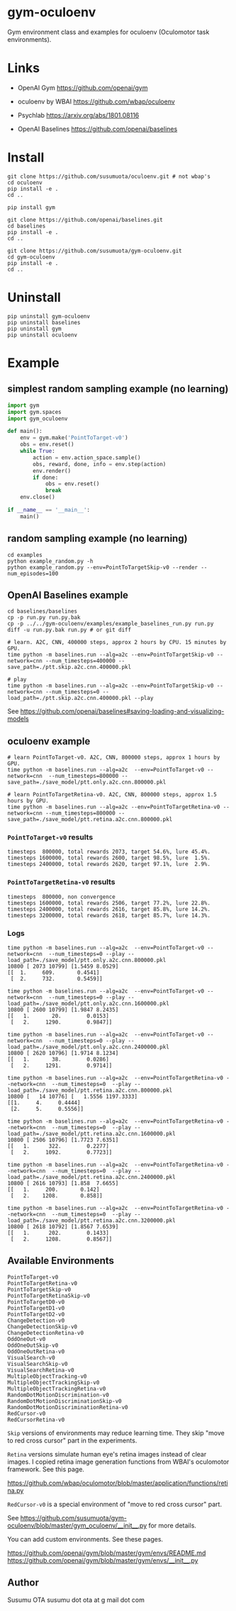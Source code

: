 # gym-oculoenv

Gym environment class and examples for oculoenv (Oculomotor task environments).


# Links

- OpenAI Gym
https://github.com/openai/gym

- oculoenv by WBAI
https://github.com/wbap/oculoenv

- Psychlab
https://arxiv.org/abs/1801.08116

- OpenAI Baselines
https://github.com/openai/baselines


# Install

```
git clone https://github.com/susumuota/oculoenv.git # not wbap's
cd oculoenv
pip install -e .
cd ..

pip install gym

git clone https://github.com/openai/baselines.git
cd baselines
pip install -e .
cd ..

git clone https://github.com/susumuota/gym-oculoenv.git
cd gym-oculoenv
pip install -e .
cd ..
```


# Uninstall

```
pip uninstall gym-oculoenv
pip uninstall baselines
pip uninstall gym
pip uninstall oculoenv
```


# Example

## simplest random sampling example (no learning)

```python
import gym
import gym.spaces
import gym_oculoenv

def main():
    env = gym.make('PointToTarget-v0')
    obs = env.reset()
    while True:
        action = env.action_space.sample()
        obs, reward, done, info = env.step(action)
        env.render()
        if done:
            obs = env.reset()
            break
    env.close()

if __name__ == '__main__':
    main()
```

## random sampling example (no learning)

```
cd examples
python example_random.py -h
python example_random.py --env=PointToTargetSkip-v0 --render --num_episodes=100
```

## OpenAI Baselines example

```
cd baselines/baselines
cp -p run.py run.py.bak
cp -p ../../gym-oculoenv/examples/example_baselines_run.py run.py
diff -u run.py.bak run.py # or git diff

# learn. A2C, CNN, 400000 steps, approx 2 hours by CPU. 15 minutes by GPU.
time python -m baselines.run --alg=a2c --env=PointToTargetSkip-v0 --network=cnn --num_timesteps=400000 --save_path=./ptt.skip.a2c.cnn.400000.pkl

# play
time python -m baselines.run --alg=a2c --env=PointToTargetSkip-v0 --network=cnn --num_timesteps=0 --load_path=./ptt.skip.a2c.cnn.400000.pkl --play
```

See https://github.com/openai/baselines#saving-loading-and-visualizing-models

## oculoenv example

```
# learn PointToTarget-v0. A2C, CNN, 800000 steps, approx 1 hours by GPU.
time python -m baselines.run --alg=a2c  --env=PointToTarget-v0 --network=cnn  --num_timesteps=800000 --save_path=./save_model/ptt.only.a2c.cnn.800000.pkl

# learn PointToTargetRetina-v0. A2C, CNN, 800000 steps, approx 1.5 hours by GPU.
time python -m baselines.run --alg=a2c --env=PointToTargetRetina-v0 --network=cnn --num_timesteps=800000 --save_path=./save_model/ptt.retina.a2c.cnn.800000.pkl
```

### `PointToTarget-v0` results

```
timesteps  800000, total rewards 2073, target 54.6%, lure 45.4%.
timesteps 1600000, total rewards 2600, target 98.5%, lure  1.5%.
timesteps 2400000, total rewards 2620, target 97.1%, lure  2.9%.
```

### `PointToTargetRetina-v0` results

```
timesteps  800000, non convergence
timesteps 1600000, total rewards 2506, target 77.2%, lure 22.8%.
timesteps 2400000, total rewards 2616, target 85.8%, lure 14.2%.
timesteps 3200000, total rewards 2618, target 85.7%, lure 14.3%.
```


### Logs

```
time python -m baselines.run --alg=a2c  --env=PointToTarget-v0 --network=cnn  --num_timesteps=0 --play --load_path=./save_model/ptt.only.a2c.cnn.800000.pkl
10800 [ 2073 10799] [1.5459 8.0529]
[[  1.     609.       0.4541]
 [  2.     732.       0.5459]]

time python -m baselines.run --alg=a2c  --env=PointToTarget-v0 --network=cnn  --num_timesteps=0 --play --load_path=./save_model/ptt.only.a2c.cnn.1600000.pkl
10800 [ 2600 10799] [1.9847 8.2435]
[[   1.       20.        0.0153]
 [   2.     1290.        0.9847]]

time python -m baselines.run --alg=a2c  --env=PointToTarget-v0 --network=cnn  --num_timesteps=0 --play --load_path=./save_model/ptt.only.a2c.cnn.2400000.pkl
10800 [ 2620 10796] [1.9714 8.1234]
[[   1.       38.        0.0286]
 [   2.     1291.        0.9714]]

time python -m baselines.run --alg=a2c  --env=PointToTargetRetina-v0 --network=cnn  --num_timesteps=0  --play --load_path=./save_model/ptt.retina.a2c.cnn.800000.pkl
10800 [   14 10776] [   1.5556 1197.3333]
[[1.     4.     0.4444]
 [2.     5.     0.5556]]

time python -m baselines.run --alg=a2c  --env=PointToTargetRetina-v0 --network=cnn  --num_timesteps=0  --play --load_path=./save_model/ptt.retina.a2c.cnn.1600000.pkl
10800 [ 2506 10796] [1.7723 7.6351]
[[   1.      322.        0.2277]
 [   2.     1092.        0.7723]]

time python -m baselines.run --alg=a2c  --env=PointToTargetRetina-v0 --network=cnn  --num_timesteps=0  --play --load_path=./save_model/ptt.retina.a2c.cnn.2400000.pkl
10800 [ 2616 10793] [1.858  7.6655]
[[   1.     200.       0.142]
 [   2.    1208.       0.858]]

time python -m baselines.run --alg=a2c  --env=PointToTargetRetina-v0 --network=cnn  --num_timesteps=0  --play --load_path=./save_model/ptt.retina.a2c.cnn.3200000.pkl
10800 [ 2618 10792] [1.8567 7.6539]
[[   1.      202.        0.1433]
 [   2.     1208.        0.8567]]
```


## Available Environments

```
PointToTarget-v0
PointToTargetRetina-v0
PointToTargetSkip-v0
PointToTargetRetinaSkip-v0
PointToTargetD0-v0
PointToTargetD1-v0
PointToTargetD2-v0
ChangeDetection-v0
ChangeDetectionSkip-v0
ChangeDetectionRetina-v0
OddOneOut-v0
OddOneOutSkip-v0
OddOneOutRetina-v0
VisualSearch-v0
VisualSearchSkip-v0
VisualSearchRetina-v0
MultipleObjectTracking-v0
MultipleObjectTrackingSkip-v0
MultipleObjectTrackingRetina-v0
RandomDotMotionDiscrimination-v0
RandomDotMotionDiscriminationSkip-v0
RandomDotMotionDiscriminationRetina-v0
RedCursor-v0
RedCursorRetina-v0
```

`Skip` versions of environments may reduce learning time. They skip "move to red cross cursor" part in the experiments.

`Retina` versions simulate human eye's retina images instead of clear images. I copied retina image generation functions from WBAI's oculomotor framework. See this page.

https://github.com/wbap/oculomotor/blob/master/application/functions/retina.py

`RedCursor-v0` is a special environment of "move to red cross cursor" part.

See https://github.com/susumuota/gym-oculoenv/blob/master/gym_oculoenv/__init__.py for more details.

You can add custom environments. See these pages.

https://github.com/openai/gym/blob/master/gym/envs/README.md
https://github.com/openai/gym/blob/master/gym/envs/__init__.py


## Author

Susumu OTA  susumu dot ota at g mail dot com

